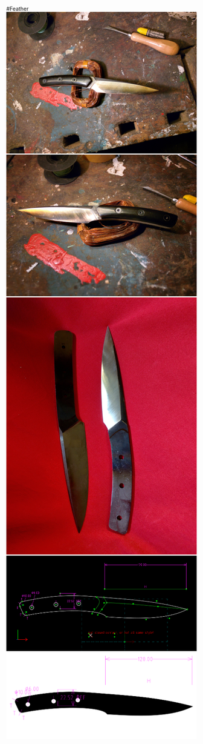 #Feather
![preview](gallery_2.jpg)
![preview](gallery_3.jpg)
![preview](gallery_1.jpg)
![](feather.png)
![](feather.svg)
